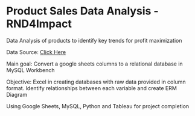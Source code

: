 # Product Sales Data Analysis - RND4Impact
Data Analysis of products to identify key trends for profit maximization

Data Source: [Click Here](https://docs.google.com/spreadsheets/d/1ofVPSnHqFGABXzdxrDk8ZBbzD3qRTaBQ/edit#gid=1220511058)


Main goal: Convert a google sheets columns to a relational database in MySQL Workbench

Objective: Excel in creating databases with raw data provided in column format. Identify relationships between each variable and create ERM Diagram


Using Google Sheets, MySQL, Python and Tableau for project completion
